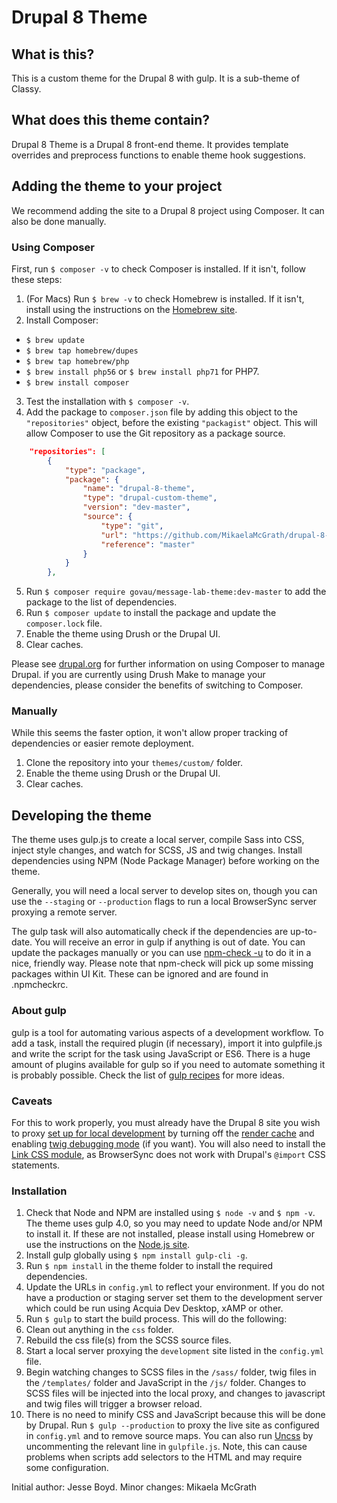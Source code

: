 # Drupal 8 Theme
## What is this?
This is a custom theme for the Drupal 8 with gulp. It is a sub-theme of Classy.

## What does this theme contain?
Drupal 8 Theme is a Drupal 8 front-end theme. It provides template overrides and preprocess functions to enable theme hook suggestions. 

## Adding the theme to your project
We recommend adding the site to a Drupal 8 project using Composer. It can also be done manually.

### Using Composer
First, run `$ composer -v` to check Composer is installed. If it isn't, follow these steps:
1. (For Macs) Run `$ brew -v` to check Homebrew is installed. If it isn't, install using the instructions on the [Homebrew site](https://brew.sh/).
2. Install Composer:
  * `$ brew update`
  * `$ brew tap homebrew/dupes`
  * `$ brew tap homebrew/php`
  * `$ brew install php56` or `$ brew install php71` for PHP7.
  * `$ brew install composer`
3. Test the installation with `$ composer -v`.
4. Add the package to `composer.json` file by adding this object to the `"repositories"` object, before the existing `"packagist"` object. This will allow Composer to use the Git repository as a package source.
```json
    "repositories": [
        {
            "type": "package",
            "package": {
                "name": "drupal-8-theme",
                "type": "drupal-custom-theme",
                "version": "dev-master",
                "source": {
                    "type": "git",
                    "url": "https://github.com/MikaelaMcGrath/drupal-8-theme",
                    "reference": "master"
                }
            }
        },
```
5. Run `$ composer require govau/message-lab-theme:dev-master` to add the package to the list of dependencies.
6. Run `$ composer update` to install the package and update the `composer.lock` file.
7. Enable the theme using Drush or the Drupal UI.
8. Clear caches.

Please see [drupal.org](https://www.drupal.org/docs/develop/using-composer) for further information on using Composer to manage Drupal. if you are currently using Drush Make to manage your dependencies, please consider the benefits of switching to Composer.

### Manually
While this seems the faster option, it won't allow proper tracking of dependencies or easier remote deployment.
1. Clone the repository into your `themes/custom/` folder.
2. Enable the theme using Drush or the Drupal UI.
3. Clear caches.

## Developing the theme
The theme uses gulp.js to create a local server, compile Sass into CSS, inject style changes, and watch for SCSS, JS and twig changes. Install dependencies using NPM (Node Package Manager) before working on the theme.

Generally, you will need a local server to develop sites on, though you can use the `--staging` or `--production` flags to run a local BrowserSync server proxying a remote server.

The gulp task will also automatically check if the dependencies are up-to-date. You will receive an error in gulp if anything is out of date. You can update the packages manually or you can use [npm-check -u](https://github.com/dylang/npm-check) to do it in a nice, friendly way. Please note that npm-check will pick up some missing packages within UI Kit. These can be ignored and are found in .npmcheckrc.

### About gulp

gulp is a tool for automating various aspects of a development workflow. To add a task, install the required plugin (if necessary), import it into gulpfile.js and write the script for the task using JavaScript or ES6. There is a huge amount of plugins available for gulp so if you need to automate something it is probably possible. Check the list of [gulp recipes](https://github.com/gulpjs/gulp/tree/master/docs/recipes) for more ideas.

### Caveats
For this to work properly, you must already have the Drupal 8 site you wish to proxy [set up for local development](https://www.chapterthree.com/blog/how-to-turn-off-drupal-8-caching) by turning off the [render cache](https://api.drupal.org/api/drupal/core!lib!Drupal!Core!Render!theme.api.php/group/theme_render/8.2.x#sec_caching) and enabling [twig debugging mode](https://www.drupal.org/docs/8/theming/twig/debugging-twig-templates) (if you want). You will also need to install the [Link CSS module](https://www.drupal.org/project/link_css), as BrowserSync does not work with Drupal's `@import` CSS statements.

### Installation

1. Check that Node and NPM are installed using `$ node -v` and `$ npm -v`. The theme uses gulp 4.0, so you may need to update Node and/or NPM to install it. If these are not installed, please install using Homebrew or use the instructions on the [Node.js site](https://nodejs.org/en/).
2. Install gulp globally using `$ npm install gulp-cli -g`.
3. Run `$ npm install` in the theme folder to install the required dependencies.
4. Update the URLs in `config.yml` to reflect your environment. If you do not have a production or staging server set them to the development server which could be run using Acquia Dev Desktop, xAMP or other.
5. Run `$ gulp` to start the build process. This will do the following:
  1. Clean out anything in the `css` folder.
  2. Rebuild the css file(s) from the SCSS source files.
  3. Start a local server proxying the `development` site listed in the `config.yml` file.
  4. Begin watching changes to SCSS files in the `/sass/` folder, twig files in the `/templates/` folder and JavaScript in the `/js/` folder. Changes to SCSS files will be injected into the local proxy, and changes to javascript and twig files will trigger a browser reload.
6. There is no need to minify CSS and JavaScript because this will be done by Drupal. Run `$ gulp --production` to proxy the live site as configured in `config.yml` and to remove source maps. You can also run [Uncss](https://github.com/giakki/uncss) by uncommenting the relevant line in `gulpfile.js`. Note, this can cause problems when scripts add selectors to the HTML and may require some configuration.

Initial author: Jesse Boyd. Minor changes: Mikaela McGrath

